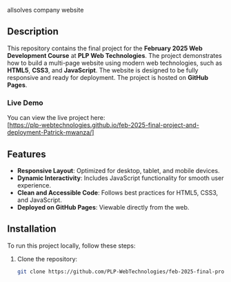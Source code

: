 allsolves company website 

## Description

This repository contains the final project for the **February 2025 Web Development Course** at **PLP Web Technologies**. The project demonstrates how to build a multi-page website using modern web technologies, such as **HTML5**, **CSS3**, and **JavaScript**. The website is designed to be fully responsive and ready for deployment. The project is hosted on **GitHub Pages**.

### Live Demo

You can view the live project here:  
[https://plp-webtechnologies.github.io/feb-2025-final-project-and-deployment-Patrick-mwanza/]
## Features

- **Responsive Layout**: Optimized for desktop, tablet, and mobile devices.
- **Dynamic Interactivity**: Includes JavaScript functionality for smooth user experience.
- **Clean and Accessible Code**: Follows best practices for HTML5, CSS3, and JavaScript.
- **Deployed on GitHub Pages**: Viewable directly from the web.

## Installation

To run this project locally, follow these steps:

1. Clone the repository:

   ```bash
   git clone https://github.com/PLP-WebTechnologies/feb-2025-final-project-and-deployment-Patrick-mwanza.git
